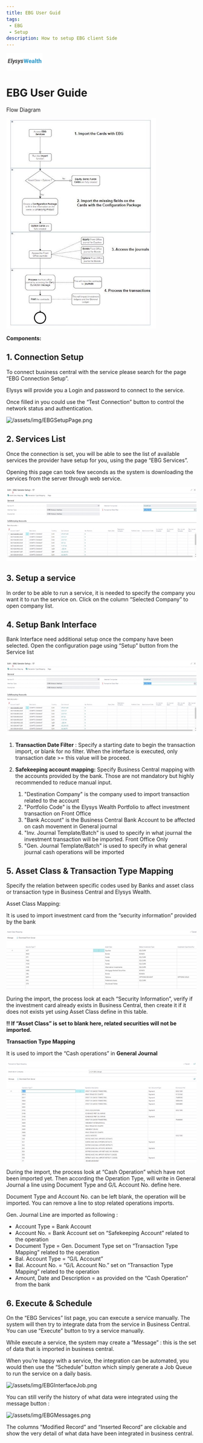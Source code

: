```yaml
---
title: EBG User Guid
tags: 
 - EBG
 - Setup
description: How to setup EBG client Side
---
```


![/assets/img/ElysysLoansLogo.png](../../assets/img/ElysysWealthLogo.png)

# **EBG User Guide**

Flow Diagram

![/assets/img/EBGFlowDiagram.jpeg](../../assets/img/EBGFlowDiagram.jpeg)

**Components:**

## 1. Connection Setup

To connect business central with the service please search for the page “EBG Connection Setup”.

Elysys will provide you a Login and password to connect to the service. 

Once filled in you could use the “Test Connection” button to control the network status and authentication.

![/assets/img/EBGSetupPage.png](../../assets/img/EBGSetupPage.png)

## 2. Services List

Once the connection is set, you will be able to see the list of available services the provider have setup for you, using the page “EBG Services”.

Opening this page can took few seconds as the system is downloading the services from the server through web service.

![/assets/img/EBGServicePage.jpeg](../../assets/img/EBGServiceSetupPage.jpeg)

## 3. Setup a service

In order to be able to run a service, it is needed to specify the company you want it to run the service on. Click on the column “Selected Company” to open company list.

## 4. Setup Bank Interface 

Bank Interface need additional setup once the company have been selected. Open the configuration page using “Setup” button from the Service list 

![/assets/img/EBGServiceSetupPage.jpeg](../../assets/img/EBGServiceSetupPage.jpeg)

1. **Transaction Date Filter** : Specify a starting date to begin the transaction import, or blank for no filter. When the interface is executed, only transaction date >= this value will be proceed.
2. **Safekeeping account mapping:** Specify Business Central mapping with the accounts provided by the bank. Those are not mandatory but highly recommended to reduce manual input.

   1. "Destination Company" is the company used to import transaction related to the account
   2. "Portfolio Code" is the Elysys Wealth Portfolio to affect investment transaction on Front Office
   2. "Bank Account" is the Business Central Bank Account to be affected on cash movement in General journal
   2. "Inv. Journal Template/Batch" is used to specify in what journal the investment transaction will be imported. Front Office Only
   2. "Gen. Journal Template/Batch" is used to specify in what general journal cash operations will be imported


## 5. Asset Class & Transaction Type Mapping

Specify the relation between specific codes used by Banks and asset class or transaction type in Business Central and Elysys Wealth.

Asset Class Mapping: 

It is used to import investment card from the “security information” provided by the bank

![/assets/img/EBGAssetClassmapping.jpeg](../../assets/img/EBGAssetClassmapping.jpeg)

During the import, the process look at each “Security Information”, verify if the investment card already exists in Business Central, then create it if it does not exists yet using Asset Class define in this table. 

**!! If “Asset Class” is set to blank here, related securities will not be imported.** 

**Transaction Type Mapping**

It is used to import the “Cash operations” in **General Journal**

![/assets/img/EBGTransactionmapping.jpeg](../../assets/img/EBGTransactionmapping.jpeg)

During the import, the process look at “Cash Operation” which have not been imported yet. Then according the Operation Type, will write in General Journal a line using Document Type and G/L Account No. define here.

Document Type and Account No. can be left blank, the operation will be imported. You can remove a line to stop related operations imports.

Gen. Journal Line are imported as following :

- Account Type = Bank Account
- Account No. = Bank Account set on “Safekeeping Account” related to the operation
- Document Type = Gen. Document Type set on “Transaction Type Mapping” related to the operation
- Bal. Account Type = “G/L Account”
- Bal. Account No. = “G/L Account No.” set on “Transaction Type Mapping” related to the operation
- Amount, Date and Description = as provided on the “Cash Operation” from the bank

## 6. Execute & Schedule

On the “EBG Services” list page, you can execute a service manually. The system will then try to integrate data from the service in Business Central. You can use “Execute” button to try a service manually.

While execute a service, the system may create a “Message” : this is the set of data that is imported in business central.

When you’re happy with a service, the integration can be automated, you would then use the “Schedule” button which simply generate a Job Queue to run the service on a daily basis.

![/assets/img/EBGInterfaceJob.png](../../assets/img/EBGInterfaceJob.png)

You can still verify the history of what data were integrated using the message button :

![/assets/img/EBGMessages.png](../../assets/img/EBGMessages.png)

The columns “Modified Record” and “Inserted Record” are clickable and show the very detail of what data have been integrated in business central.

